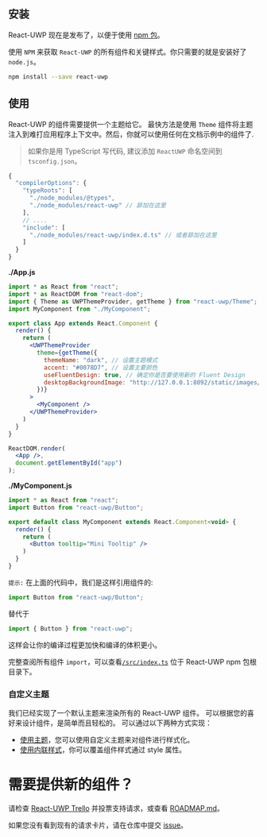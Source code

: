 ## 安装
React-UWP 现在是发布了，以便于使用 [npm 包](https://www.npmjs.org/package/react-uwp)。

使用 `NPM` 来获取 `React-UWP` 的所有组件和关键样式。你只需要的就是安装好了 `node.js`。

``` bash
npm install --save react-uwp
```

## 使用
React-UWP 的组件需要提供一个主题给它。
最快方法是使用 `Theme` 组件将主题注入到难打应用程序上下文中。然后，你就可以使用任何在文档示例中的组件了.
> 如果你是用 TypeScript 写代码, 建议添加 `ReactUWP` 命名空间到 `tsconfig.json`。

``` js
{
  "compilerOptions": {
    "typeRoots": [
      "./node_modules/@types",
      "./node_modules/react-uwp" // 舔加在这里
    ],
    // ....
    "include": [
      "./node_modules/react-uwp/index.d.ts" // 或者舔加在这里
    ]
  }
}
```


**./App.js**
```jsx
import * as React from "react";
import * as ReactDOM from "react-dom";
import { Theme as UWPThemeProvider, getTheme } from "react-uwp/Theme";
import MyComponent from "./MyComponent";

export class App extends React.Component {
  render() {
    return (
      <UWPThemeProvider
        theme={getTheme({
          themeName: "dark", // 设置主题模式
          accent: "#0078D7", // 设置主要颜色
          useFluentDesign: true, // 确定你是否要使用新的 Fluent Design
          desktopBackgroundImage: "http://127.0.0.1:8092/static/images/jennifer-bailey-10753.jpg" // 设置全局桌面背景图片
        })}
      >
        <MyComponent />
      </UWPThemeProvider>
    )
  }
}

ReactDOM.render(
  <App />,
  document.getElementById("app")
);
```

**./MyComponent.js**
```jsx
import * as React from "react";
import Button from "react-uwp/Button";

export default class MyComponent extends React.Component<void> {
  render() {
    return (
      <Button tooltip="Mini Tooltip" />
    )
  }
}
```
`提示:` 在上面的代码中，我们是这样引用组件的:
```jsx
import Button from "react-uwp/Button";
```

替代于
```jsx
import { Button } from "react-uwp";
```

这样会让你的编译过程更加快和编译的体积更小。

完整查阅所有组件 `import`，可以查看[`/src/index.ts`](https://github.com/myxvisual/react-uwp/blob/master/src/index.ts) 位于 React-UWP npm 包根目录下。

### 自定义主题

我们已经实现了一个默认主题来渲染所有的 React-UWP 组件。
可以根据您的喜好来设计组件，是简单而且轻松的。
可以通过以下两种方式实现：
- [使用主题](/styles/styling-components/custom-theme)，您可以使用自定义主题来对组件进行样式化。
- [使用内联样式](/styles/styling-components/use-inlinestyle-replace-the-default-style)，你可以覆盖组件样式通过 style 属性。

# 需要提供新的组件？
请检查 [React-UWP Trello](https://trello.com/b/lrDKBog2/react-uwp-requests) 并投票支持请求，或查看 [ROADMAP.md](https://github.com/myxvisual/react-uwp/blob/master/ROADMAP.md)。

如果您没有看到现有的请求卡片，请在仓库中提交 [issue](https://github.com/myxvisual/react-uwp/issues)。
